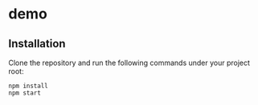 # demo

## Installation

Clone the repository and run the following commands under your project root:

```shell
npm install
npm start
```
